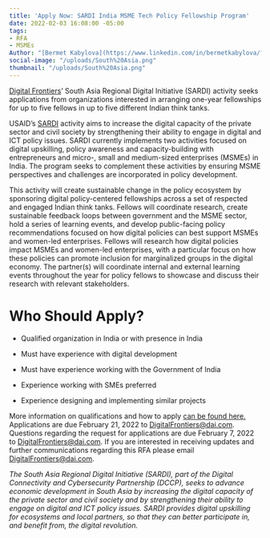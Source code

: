 ```yaml
---
title: 'Apply Now: SARDI India MSME Tech Policy Fellowship Program'
date: 2022-02-03 16:08:00 -05:00
tags:
- RFA
- MSMEs
Author: "[Bermet Kabylova](https://www.linkedin.com/in/bermetkabylova/?originalSubdomain=kg)"
social-image: "/uploads/South%20Asia.png"
thumbnail: "/uploads/South%20Asia.png"
---
```


[Digital Frontiers](https://www.dai.com/our-work/projects/worldwide-digital-frontiers-df)’ South Asia Regional Digital Initiative (SARDI) activity seeks applications from organizations interested in arranging one-year fellowships for up to five fellows in up to five different Indian think tanks. 

<!--more-->

USAID’s [SARDI](https://www.usaid.gov/digital-development/sardi-factsheet) activity aims to increase the digital capacity of the private sector and civil society by strengthening their ability to engage in digital and ICT policy issues. SARDI currently implements two activities focused on digital upskilling, policy awareness and capacity-building with entrepreneurs and micro-, small and medium-sized enterprises (MSMEs) in India. The program seeks to complement these activities by ensuring MSME perspectives and challenges are incorporated in policy development.

This activity will create sustainable change in the policy ecosystem by sponsoring digital policy-centered fellowships across a set of respected and engaged Indian think tanks. Fellows will coordinate research, create sustainable feedback loops between government and the MSME sector, hold a series of learning events, and develop public-facing policy recommendations focused on how digital policies can best support MSMEs and women-led enterprises. Fellows will research how digital policies impact MSMEs and women-led enterprises, with a particular focus on how these policies can promote inclusion for marginalized groups in the digital economy. The partner(s) will coordinate internal and external learning events throughout the year for policy fellows to showcase and discuss their research with relevant stakeholders.

# **Who Should Apply?**

* Qualified organization in India or with presence in India

* Must have experience with digital development

* Must have experience working with the Government of India

* Experience working with SMEs preferred

* Experience designing and implementing similar projects

More information on qualifications and how to apply [can be found here.](/uploads/Digital%20Frontiers%20RFA%202022-05-SARDI-Fellowship-1ecbb7.pdf) Applications are due February 21, 2022 to [DigitalFrontiers@dai.com](mailto:DigitalFrontiers@dai.com). Questions regarding the request for applications are due February 7, 2022 to [DigitalFrontiers@dai.com](mailto:DigitalFrontiers@dai.com). If you are interested in receiving updates and further communications regarding this RFA please email [DigitalFrontiers@dai.com](mailto:DigitalFrontiers@dai.com).

*The South Asia Regional Digital Initiative (SARDI), part of the Digital Connectivity and Cybersecurity Partnership (DCCP), seeks to advance economic development in South Asia by increasing the digital capacity of the private sector and civil society and by strengthening their ability to engage on digital and ICT policy issues. SARDI provides digital upskilling for ecosystems and local partners, so that they can better participate in, and benefit from, the digital revolution.*